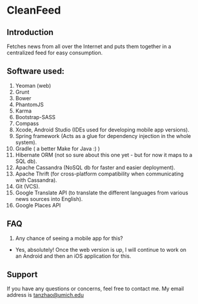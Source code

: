 CleanFeed
=========

Introduction
------------
Fetches news from all over the Internet and puts them together in a centralized
feed for easy consumption.

Software used:
-----------------
1. Yeoman (web)
2. Grunt
3. Bower
4. PhantomJS
5. Karma
6. Bootstrap-SASS
7. Compass
8. Xcode, Android Studio (IDEs used for developing mobile app versions).
9. Spring framework (Acts as a glue for dependency injection in the whole system).
10. Gradle ( a better Make for Java :) )
11. Hibernate ORM (not so sure about this one yet - but for now it maps to a SQL db).
12. Apache Cassandra (NoSQL db for faster and easier deployment).
13. Apache Thrift (for cross-platform compatibility when communicating with Cassandra).
14. Git (VCS).
15. Google Translate API (to translate the different languages from various news
sources into English).
16. Google Places API

FAQ
---
1. Any chance of seeing a mobile app for this? 
- Yes, absolutely! Once the web version is up, I will continue to work on an Android
and then an iOS application for this.

Support
-------
If you have any questions or concerns, feel free to contact me. My email address
is tanzhao@umich.edu
